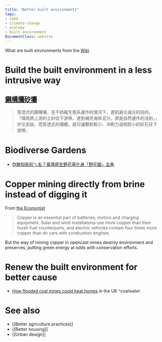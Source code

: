 ```yaml
---
title: "Better built environments"
tags:
- seed
- climate-change
- ecology
- built-environment
DocumentClass: website
---
```


What are built environments from the [Wiki](https://en.wikipedia.org/wiki/Built_environment)

# Build the built environment in a less intrusive way
## [鋼構攔砂壩](https://e-info.org.tw/node/223936)

> 穿透式的鋼構壩，在不妨礙生態系運作的情況下，達到避災減災的目的。「降雨將上游的土砂往下游帶，達到補充海岸泥沙，原是自然運作的法則。」許文奕說，而穿透式的壩體，就可讓顆粒較小、沖刷力道相對小的砂石往下游帶。

# Biodiverse Gardens
- [你敢知影阮ㄟ名？臺灣原生野花草化身「野花園」主角](https://www.agriharvest.tw/archives/58017)

# Copper mining directly from brine instead of digging it

From [the Economist](https://www.economist.com/science-and-technology/2021/07/07/people-may-one-day-drill-for-copper-as-they-now-drill-for-oil)

> Copper is an essential part of batteries, motors and charging equipment. Solar and wind installations use more copper than their fossil-fuel counterparts, and electric vehicles contain four times more copper than do cars with combustion engines.

But the way of mining copper in opencast mines destroy environment and preserves, putting green energy at odds with conservation efforts.

# Renew the built environment for better cause
- [How flooded coal mines could heat homes](https://www.bbc.com/future/article/20210706-how-flooded-coal-mines-could-heat-homes) in the UK ^coalwater

# See also
- [[Better agriculture practices]]
- [[Better housing]]
- [[Urban design]]

